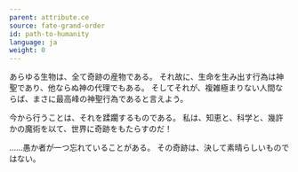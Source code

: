```yaml
---
parent: attribute.ce
source: fate-grand-order
id: path-to-humanity
language: ja
weight: 0
---
```


あらゆる生物は、全て奇跡の産物である。
それ故に、生命を生み出す行為は神聖であり、他ならぬ神の代理でもある。
そしてそれが、複雑極まりない人間ならば、まさに最高峰の神聖行為であると言えよう。

今から行うことは、それを蹂躙するものである。
私は、知恵と、科学と、幾許かの魔術を以て、世界に奇跡をもたらすのだ！

……愚か者が一つ忘れていることがある。
その奇跡は、決して素晴らしいものではない。

